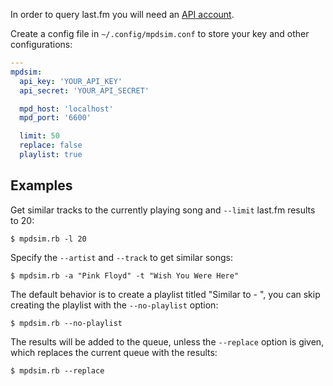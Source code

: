 In order to query last.fm you will need an [API account](http://www.last.fm/api/account/create).

Create a config file in `~/.config/mpdsim.conf` to store your key and other configurations:

```yaml
---
mpdsim:
  api_key: 'YOUR_API_KEY'
  api_secret: 'YOUR_API_SECRET'

  mpd_host: 'localhost'
  mpd_port: '6600'

  limit: 50
  replace: false
  playlist: true
```

## Examples

Get similar tracks to the currently playing song and `--limit` last.fm results to 20:

    $ mpdsim.rb -l 20

Specify the `--artist` and `--track` to get similar songs:

    $ mpdsim.rb -a "Pink Floyd" -t "Wish You Were Here"

The default behavior is to create a playlist titled "Similar to <Artist> - <Song>",
you can skip creating the playlist with the `--no-playlist` option:

    $ mpdsim.rb --no-playlist

The results will be added to the queue, unless the `--replace` option is given, which
replaces the current queue with the results:

    $ mpdsim.rb --replace
